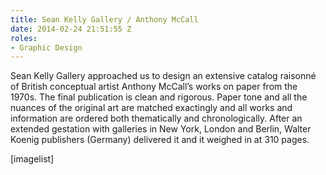 ```yaml
---
title: Sean Kelly Gallery / Anthony McCall
date: 2014-02-24 21:51:55 Z
roles:
- Graphic Design
---
```


Sean Kelly Gallery approached us to design an extensive catalog raisonné of British conceptual artist Anthony McCall’s works on paper from the 1970s. The final publication is clean and rigorous. Paper tone and all the nuances of the original art are matched exactingly and all works and information are ordered both thematically and chronologically. After an extended gestation with galleries in New York, London and Berlin, Walter Koenig publishers (Germany) delivered it and it weighed in at 310 pages.

[imagelist]
